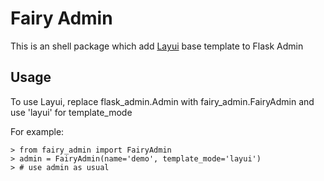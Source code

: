 # Fairy Admin

This is an shell package which add [Layui](https://www.layui.com/) base template to Flask Admin

## Usage

To use Layui, replace flask_admin.Admin with fairy_admin.FairyAdmin and use 'layui' for template_mode

For example:
```
> from fairy_admin import FairyAdmin
> admin = FairyAdmin(name='demo', template_mode='layui')
> # use admin as usual

```

